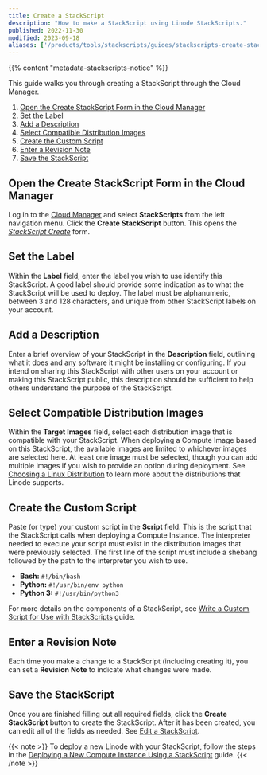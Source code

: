 ```yaml
---
title: Create a StackScript
description: "How to make a StackScript using Linode StackScripts."
published: 2022-11-30
modified: 2023-09-18
aliases: ['/products/tools/stackscripts/guides/stackscripts-create-stackscript/']
---
```


{{% content "metadata-stackscripts-notice" %}}

This guide walks you through creating a StackScript through the Cloud Manager.

1. [Open the Create StackScript Form in the Cloud Manager](#open-the-create-stackscript-form-in-the-cloud-manager)
1. [Set the Label](#set-the-label)
1. [Add a Description](#add-a-description)
1. [Select Compatible Distribution Images](#select-compatible-distribution-images)
1. [Create the Custom Script](#create-the-custom-script)
1. [Enter a Revision Note](#enter-a-revision-note)
1. [Save the StackScript](#save-the-stackscript)

## Open the Create StackScript Form in the Cloud Manager

Log in to the [Cloud Manager](https://cloud.linode.com/) and select **StackScripts** from the left navigation menu. Click the **Create StackScript** button. This opens the *[StackScript Create](https://cloud.linode.com/stackscripts/create)* form.

## Set the Label

Within the **Label** field, enter the label you wish to use identify this StackScript. A good label should provide some indication as to what the StackScript will be used to deploy. The label must be alphanumeric, between 3 and 128 characters, and unique from other StackScript labels on your account.

## Add a Description

Enter a brief overview of your StackScript in the **Description** field, outlining what it does and any software it might be installing or configuring. If you intend on sharing this StackScript with other users on your account or making this StackScript public, this description should be sufficient to help others understand the purpose of the StackScript.

## Select Compatible Distribution Images

Within the **Target Images** field, select each distribution image that is compatible with your StackScript. When deploying a Compute Image based on this StackScript, the available images are limited to whichever images are selected here. At least one image must be selected, though you can add multiple images if you wish to provide an option during deployment. See [Choosing a Linux Distribution](/docs/products/compute/compute-instances/guides/distributions/) to learn more about the distributions that Linode supports.

## Create the Custom Script

Paste (or type) your custom script in the **Script** field. This is the script that the StackScript calls when deploying a Compute Instance. The interpreter needed to execute your script must exist in the distribution images that were previously selected. The first line of the script must include a shebang followed by the path to the interpreter you wish to use.

- **Bash:** `#!/bin/bash`
- **Python:** `#!/usr/bin/env python`
- **Python 3:** `#!/usr/bin/python3`

For more details on the components of a StackScript, see [Write a Custom Script for Use with StackScripts](/docs/products/tools/stackscripts/guides/write-a-custom-script/) guide.

## Enter a Revision Note

Each time you make a change to a StackScript (including creating it), you can set a **Revision Note** to indicate what changes were made.

## Save the StackScript

Once you are finished filling out all required fields, click the **Create StackScript** button to create the StackScript. After it has been created, you can edit all of the fields as needed. See [Edit a StackScript](/docs/products/tools/stackscripts/guides/manage/#edit-a-stackscript).

{{< note >}}
To deploy a new Linode with your StackScript, follow the steps in the [Deploying a New Compute Instance Using a StackScript](/docs/products/tools/stackscripts/guides/deploy-a-compute-instance/) guide.
{{< /note >}}